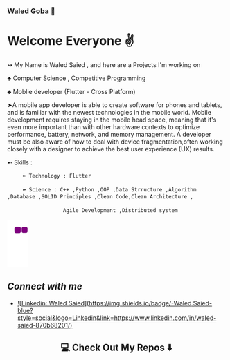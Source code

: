 ### Waled Goba 👋

# Welcome Everyone ✌️

↣ My Name is Waled Saied , and here are a Projects I'm working on

♣️ Computer Science , Competitive Programming 

♣️ Moblie developer (Flutter - Cross Platform) 

➤A mobile app developer is able to create software for phones and tablets, and is familiar with the newest technologies in the mobile world. Mobile development requires staying in the mobile head space, meaning that it's even more important than with other hardware contexts to optimize performance, battery, network, and memory management. A developer must be also aware of how to deal with device fragmentation,often working closely with a designer to achieve the best user experience (UX) results.

➸ Skills : 
         
         ➽ Technology : Flutter 
         
         ➽ Science : C++ ,Python ,OOP ,Data Strructure ,Algorithm ,Database ,SOLID Principles ,Clean Code,Clean Architecture ,
         
                      Agile Development ,Distributed system





![snake gif](https://github.com/itsherifAhmed/itsherifAhmed/blob/output/github-contribution-grid-snake.gif)

## *Connect with me*

* [![Linkedin: Waled Saied](https://img.shields.io/badge/-Waled Saied-blue?style=social&logo=Linkedin&link=https://www.linkedin.com/in/waled-saied-870b68201/)](https://www.linkedin.com/in/waled-saied-870b68201/)

<h2  align="center">💻 Check Out My Repos ⬇️ </h2>
























